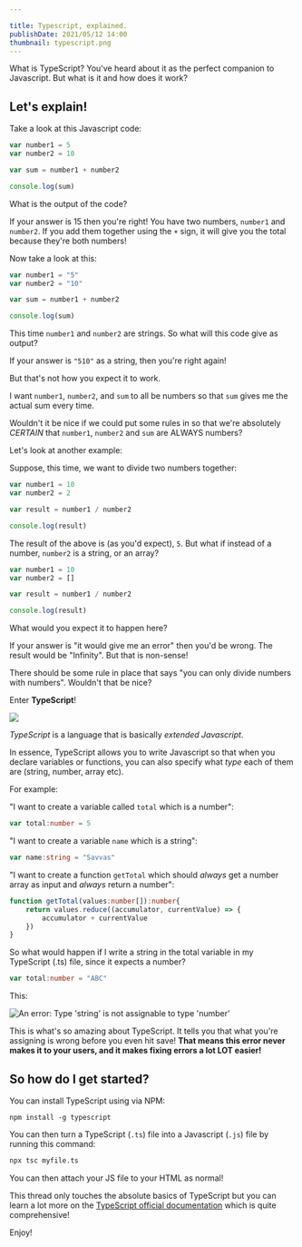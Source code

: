 ```yaml
---

title: Typescript, explained.
publishDate: 2021/05/12 14:00
thumbnail: typescript.png
---
```


What is TypeScript? You've heard about it as the perfect companion to Javascript. But what is it and how does it work?

## Let's explain!

Take a look at this Javascript code:

```js
var number1 = 5
var number2 = 10

var sum = number1 + number2

console.log(sum)
```

What is the output of the code? 

If your answer is 15 then you're right! You have two numbers, `number1` and `number2`. If you add them together using the `+` sign, it will give you the total because they're both numbers!

Now take a look at this:

```js
var number1 = "5"
var number2 = "10"

var sum = number1 + number2

console.log(sum)
```

This time `number1` and `number2` are strings. So what will this code give as output? 

If your answer is `"510"` as a string, then you're right again!

But that's not how you expect it to work. 

I want `number1`, `number2`, and `sum` to all be numbers so that `sum` gives me the actual sum every time.

Wouldn't it be nice if we could put some rules in so that we're absolutely *CERTAIN* that `number1`, `number2` and `sum` are ALWAYS numbers?

Let's look at another example:

Suppose, this time, we want to divide two numbers together:

```js
var number1 = 10
var number2 = 2

var result = number1 / number2

console.log(result)
```

The result of the above is (as you'd expect), `5`. But what if instead of a number, `number2` is a string, or an array?

```js
var number1 = 10
var number2 = []

var result = number1 / number2

console.log(result)
```

What would you expect it to happen here? 

If your answer is "it would give me an error" then you'd be wrong. The result would be "Infinity". But that is non-sense! 

There should be some rule in place that says "you can only divide numbers with numbers". Wouldn't that be nice?

Enter **TypeScript**!

![](/assets/ts-logo.png)

*TypeScript* is a language that is basically *extended Javascript*. 

In essence, TypeScript allows you to write Javascript so that when you declare variables or functions, you can also specify what *type* each of them are (string, number, array etc).

For example:

"I want to create a variable called `total` which is a number":

```ts
var total:number = 5
```

"I want to create a variable `name` which is a string":

```ts
var name:string = "Savvas"
```

"I want to create a function `getTotal` which should *always* get a number array as input and *always* return a number":

```ts
function getTotal(values:number[]):number{
    return values.reduce((accumulator, currentValue) => {
        accumulator + currentValue
    })
}
```

So what would happen if I write a string in the total variable in my TypeScript (.ts) file, since it expects a number? 

```ts
var total:number = "ABC"
```

This:

![An error: Type 'string' is not assignable to type 'number'](/assets/ts-error.png)

This is what's so amazing about TypeScript. It tells you that what you're assigning is wrong before you even hit save! **That means this error never makes it to your users, and it makes fixing errors a lot LOT easier!**

## So how do I get started?

You can install TypeScript using via NPM:

```
npm install -g typescript
```

You can then turn a TypeScript (`.ts`) file into a Javascript (`.js`) file by running this command:

```sh
npx tsc myfile.ts
```

You can then attach your JS file to your HTML as normal!

This thread only touches the absolute basics of TypeScript but you can learn a lot more on the [TypeScript official documentation](https://typescriptlang.org/docs) which is quite comprehensive!

Enjoy!